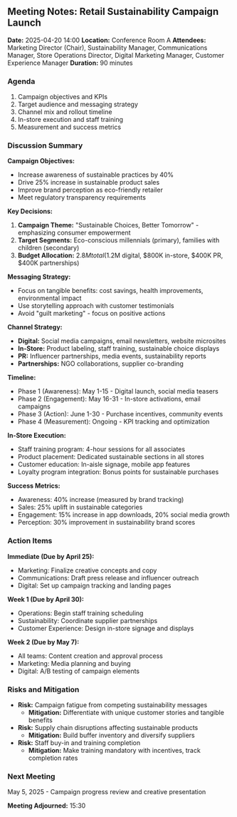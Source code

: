 ## Meeting Notes: Retail Sustainability Campaign Launch

**Date:** 2025-04-20 14:00
**Location:** Conference Room A
**Attendees:** Marketing Director (Chair), Sustainability Manager, Communications Manager, Store Operations Director, Digital Marketing Manager, Customer Experience Manager
**Duration:** 90 minutes

### Agenda
1. Campaign objectives and KPIs
2. Target audience and messaging strategy
3. Channel mix and rollout timeline
4. In-store execution and staff training
5. Measurement and success metrics

### Discussion Summary

**Campaign Objectives:**
- Increase awareness of sustainable practices by 40%
- Drive 25% increase in sustainable product sales
- Improve brand perception as eco-friendly retailer
- Meet regulatory transparency requirements

**Key Decisions:**
1. **Campaign Theme:** "Sustainable Choices, Better Tomorrow" - emphasizing consumer empowerment
2. **Target Segments:** Eco-conscious millennials (primary), families with children (secondary)
3. **Budget Allocation:** $2.8M total ($1.2M digital, $800K in-store, $400K PR, $400K partnerships)

**Messaging Strategy:**
- Focus on tangible benefits: cost savings, health improvements, environmental impact
- Use storytelling approach with customer testimonials
- Avoid "guilt marketing" - focus on positive actions

**Channel Strategy:**
- **Digital:** Social media campaigns, email newsletters, website microsites
- **In-Store:** Product labeling, staff training, sustainable choice displays
- **PR:** Influencer partnerships, media events, sustainability reports
- **Partnerships:** NGO collaborations, supplier co-branding

**Timeline:**
- Phase 1 (Awareness): May 1-15 - Digital launch, social media teasers
- Phase 2 (Engagement): May 16-31 - In-store activations, email campaigns
- Phase 3 (Action): June 1-30 - Purchase incentives, community events
- Phase 4 (Measurement): Ongoing - KPI tracking and optimization

**In-Store Execution:**
- Staff training program: 4-hour sessions for all associates
- Product placement: Dedicated sustainable sections in all stores
- Customer education: In-aisle signage, mobile app features
- Loyalty program integration: Bonus points for sustainable purchases

**Success Metrics:**
- Awareness: 40% increase (measured by brand tracking)
- Sales: 25% uplift in sustainable categories
- Engagement: 15% increase in app downloads, 20% social media growth
- Perception: 30% improvement in sustainability brand scores

### Action Items

**Immediate (Due by April 25):**
- Marketing: Finalize creative concepts and copy
- Communications: Draft press release and influencer outreach
- Digital: Set up campaign tracking and landing pages

**Week 1 (Due by April 30):**
- Operations: Begin staff training scheduling
- Sustainability: Coordinate supplier partnerships
- Customer Experience: Design in-store signage and displays

**Week 2 (Due by May 7):**
- All teams: Content creation and approval process
- Marketing: Media planning and buying
- Digital: A/B testing of campaign elements

### Risks and Mitigation
- **Risk:** Campaign fatigue from competing sustainability messages
  - **Mitigation:** Differentiate with unique customer stories and tangible benefits
- **Risk:** Supply chain disruptions affecting sustainable products
  - **Mitigation:** Build buffer inventory and diversify suppliers
- **Risk:** Staff buy-in and training completion
  - **Mitigation:** Make training mandatory with incentives, track completion rates

### Next Meeting
May 5, 2025 - Campaign progress review and creative presentation

**Meeting Adjourned:** 15:30